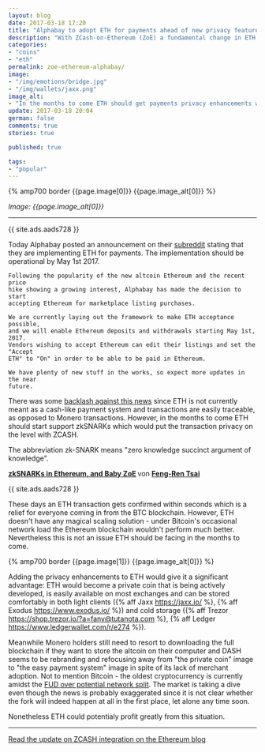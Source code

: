 ```yaml
---
layout: blog
date: 2017-03-18 17:20
title: "Alphabay to adopt ETH for payments ahead of new privacy features"
description: "With ZCash-on-Ethereum (ZoE) a fundamental change in ETH is possibly ahead."
categories:
- "coins"
- "eth"
permalink: zoe-ethereum-alphabay/
image:
- "/img/emotions/bridge.jpg"
- "/img/wallets/jaxx.png"
image_alt:
- "In the months to come ETH should get payments privacy enhancements which could mean a big change in fundamentals."
update: 2017-03-18 20:04
german: false
comments: true
stories: true

published: true

tags:
- "popular"
---
```


{% amp700 border {{page.image[0]}} {{page.image_alt[0]}} %}

_Image: {{page.image_alt[0]}}_

________________________


{{ site.ads.aads728 }}

Today Alphabay posted an announcement on their [subreddit](https://www.reddit.com/r/AlphaBayMarket/comments/60355i/alphabay_will_add_etherum_to_its_payment_options/) stating that they are implementing ETH for payments. The implementation should be operational by May 1st 2017.

```
Following the popularity of the new altcoin Ethereum and the recent price
hike showing a growing interest, Alphabay has made the decision to start
accepting Ethereum for marketplace listing purchases.

We are currently laying out the framework to make ETH acceptance possible,
and we will enable Ethereum deposits and withdrawals starting May 1st, 2017.
Vendors wishing to accept Ethereum can edit their listings and set the "Accept
ETH" to "On" in order to be able to be paid in Ethereum.

We have plenty of new stuff in the works, so expect more updates in the near
future.
```

There was some [backlash against this news](https://www.reddit.com/r/ethtrader/comments/603xpa/alphabay_market_adding_ethereum_for_payments/df39uks/) since ETH is not currently meant as a cash-like payment system and transactions are easily traceable, as opposed to Monero transactions. However, in the months to come ETH should start support zkSNARKs which would put the transaction privacy on the level with ZCASH.

The abbreviation zk-SNARK means "zero knowledge succinct argument of knowledge".

<amp-iframe
  width="700px" height="360px"
  layout="responsive"
  sandbox="allow-scripts allow-same-origin allow-modals allow-popups allow-forms"
  src="https://www.slideshare.net/slideshow/embed_code/key/ZPGDobtOhYwC2">
  <amp-img layout="fill" src="/img/ads/ad-placeholder.jpg" placeholder></amp-img>
</amp-iframe>

<strong> <a href="//www.slideshare.net/FengRenTsai1/zksnarks-in-ethereum-and-baby-zoe" title="zkSNARKs in Ethereum, and Baby ZoE" target="_blank">zkSNARKs in Ethereum, and Baby ZoE</a> </strong> von <strong><a target="_blank" href="//www.slideshare.net/FengRenTsai1">Feng-Ren Tsai</a></strong>

{{ site.ads.aads728 }}

These days an ETH transaction gets confirmed within seconds which is a relief for everyone coming in from the BTC blockchain. However, ETH doesn't have any magical scaling solution - under Bitcoin's occasional network load the Ethereum blockchain wouldn't perform much better. Nevertheless this is not an issue ETH should be facing in the months to come.

{% amp700 border {{page.image[1]}} {{page.image_alt[0]}} %}

Adding the privacy enhancements to ETH would give it a significant advantage: ETH would become a private coin that is being actively developed, is easily available on most exchanges and can be stored comfortably in both light clients ({% aff Jaxx https://jaxx.io/ %}, {% aff Exodus https://www.exodus.io/ %}) and cold storage ({% aff Trezor https://shop.trezor.io/?a=fany@tutanota.com %}, {% aff Ledger https://www.ledgerwallet.com/r/e274 %}).

Meanwhile Monero holders still need to resort to downloading the full blockchain if they want to store the altcoin on their computer and DASH seems to be rebranding and refocusing away from "the private coin" image to "the easy payment system" image in spite of its lack of merchant adoption. Not to mention Bitcoin - the oldest cryptocurrency is currently amidst the [FUD over potential network split](https://www.bloomberg.com/view/articles/2017-03-16/someone-wants-to-stick-a-fork-in-bitcoin). The market is taking a dive even though the news is probably exaggerated since it is not clear whether the fork will indeed happen at all in the first place, let alone any time soon.

Nonetheless ETH could potentialy profit greatly from this situation.

______________________

[Read the update on ZCASH integration on the Ethereum blog](https://blog.ethereum.org/2017/01/19/update-integrating-zcash-ethereum/)
